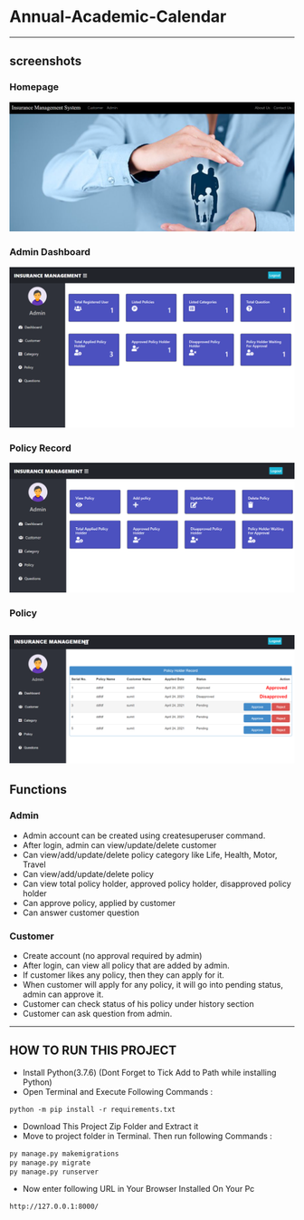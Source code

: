 # Annual-Academic-Calendar
---
## screenshots
### Homepage
![homepage snap](https://github.com/Vaibhav-tech-19/Insurance-Management-System/blob/master/static/screenshots/home-page.png)
### Admin Dashboard
![dashboard snap](https://github.com/Vaibhav-tech-19/Insurance-Management-System/blob/master/static/screenshots/dashboard.png)
### Policy Record
![invoice snap](https://github.com/Vaibhav-tech-19/Insurance-Management-System/blob/master/static/screenshots/policy-data.png)
### Policy 
![doctor snap](https://github.com/Vaibhav-tech-19/Insurance-Management-System/blob/master/static/screenshots/policy-record.png)
---
## Functions
### Admin
- Admin account can be created using createsuperuser command.
- After login, admin can view/update/delete customer
- Can view/add/update/delete policy category like Life, Health, Motor, Travel
- Can view/add/update/delete policy
- Can view total policy holder, approved policy holder, disapproved policy holder
- Can approve policy, applied by customer
- Can answer customer question

### Customer
- Create account (no approval required by admin)
- After login, can view all policy that are added by admin.
- If customer likes any policy, then they can apply for it.
- When customer will apply for any policy, it will go into pending status, admin can approve it.
- Customer can check status of his policy under history section
- Customer can ask question from admin. 

---

## HOW TO RUN THIS PROJECT
- Install Python(3.7.6) (Dont Forget to Tick Add to Path while installing Python)
- Open Terminal and Execute Following Commands :
```
python -m pip install -r requirements.txt
```
- Download This Project Zip Folder and Extract it
- Move to project folder in Terminal. Then run following Commands :
```
py manage.py makemigrations
py manage.py migrate
py manage.py runserver
```
- Now enter following URL in Your Browser Installed On Your Pc
```
http://127.0.0.1:8000/
```
